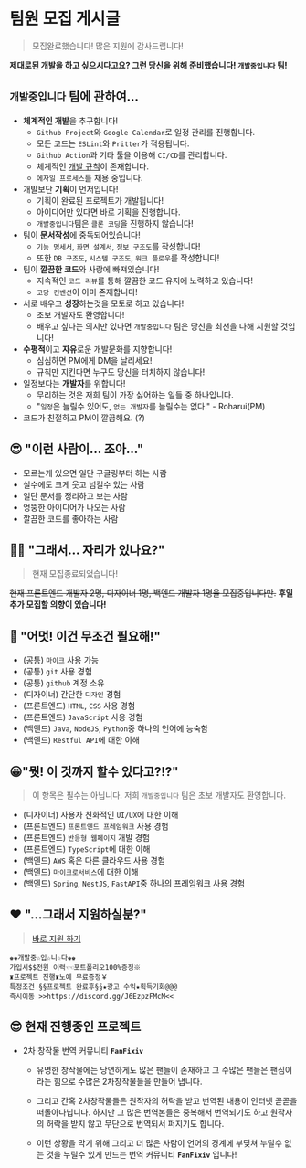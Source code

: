 # 팀원 모집 게시글

> 모집완료했습니다! 많은 지원에 감사드립니다!

**제대로된 개발을 하고 싶으시다고요? 그런 당신을 위해 준비했습니다! `개발중입니다` 팀!**

## `개발중입니다` 팀에 관하여...
- **체계적인 개발**을 추구합니다!
    - `Github Project`와 `Google Calendar`로 일정 관리를 진행합니다.
    - 모든 코드는 `ESLint`와 `Pritter`가 적용됩니다.
    - `Github Action`과 기타 툴을 이용해 `CI/CD`를 관리합니다.
    - 체계적인 [개발 규칙](README.md)이 존재합니다. 
    - `에자일 프로세스`를 채용 중입니다.
- 개발보단 **기획**이 먼저입니다!
    - 기획이 완료된 프로젝트가 개발됩니다!
    - 아이디어만 있다면 바로 기획을 진행합니다.
    - `개발중입니다`팀은 `클론 코딩`을 진행하지 않습니다!
- 팀이 **문서작성**에 중독되어있습니다!
    - `기능 명세서`, `화면 설계서`, `정보 구조도`를 작성합니다!
    - 또한 `DB 구조도`, `시스템 구조도`, `워크 플로우`를 작성합니다!
- 팀이 **깔끔한 코드**와 사랑에 빠져있습니다!
    - 지속적인 `코드 리뷰`를 통해 깔끔한 코드 유지에 노력하고 있습니다!
    - `코당 컨벤션`이 이미 존재합니다!
- 서로 배우고 **성장**하는것을 모토로 하고 있습니다!
    - 초보 개발자도 환영합니다!
    - 배우고 싶다는 의지만 있다면 `개발중입니다` 팀은 당신을 최선을 다해 지원할 것입니다!
- **수평적**이고 **자유**로운 개발문화를 지향합니다!
    - 심심하면 PM에게 DM을 날리세요!
    - 규칙만 지킨다면 누구도 당신을 터치하지 않습니다!
- 일정보다는 **개발자**를 위합니다!
    - 무리하는 것은 저희 팀이 가장 싫어하는 일들 중 하나입니다.
    - "`일정`은 늘릴수 있어도, `없는 개발자`를 늘릴수는 없다." - Roharui(PM)
- 코드가 친절하고 PM이 깔끔해요. (?)

## 😍 "이런 사람이... 조아..."
- 모르는게 있으면 일단 구글링부터 하는 사람
- 실수에도 크게 웃고 넘길수 있는 사람
- 일단 문서를 정리하고 보는 사람
- 엉뚱한 아이디어가 나오는 사람
- 깔끔한 코드를 좋아하는 사람

## 🤷‍♂️ "그래서... 자리가 있나요?"

> 현재 모집종료되었습니다!

~~현재 프론트엔드 개발자 2명, 디자이너 1명, 백엔드 개발자 1명을 모집중입니다만.~~
**후일 추가 모집할 의향이 있습니다!**

## 📘 "어멋! 이건 무조건 필요해!"
- (공통) `마이크` 사용 가능
- (공통) `git` 사용 경험
- (공통) `github` 계정 소유
- (디자이너) 간단한 `디자인` 경험
- (프론트엔드) `HTML`, `CSS` 사용 경험
- (프론트엔드) `JavaScript` 사용 경험
- (백엔드) `Java`, `NodeJS`, `Python`중 하나의 언어에 능숙함
- (백엔드) `Restful API`에 대한 이해


## 😀"뭣! 이 것까지 할수 있다고?!?"

> 이 항목은 필수는 아닙니다. 저희 `개발중입니다` 팀은 초보 개발자도 환영합니다.

- (디자이너) 사용자 친화적인 `UI/UX`에 대한 이해
- (프론트엔드) `프론트엔드 프레임워크` 사용 경험
- (프론트엔드) `반응형 웹페이지` 개발 경험
- (프론트엔드) `TypeScript`에 대한 이해
- (백엔드) `AWS` 혹은 다른 클라우드 사용 경험
- (백엔드) `마이크로서비스`에 대한 이해
- (백엔드) `Spring`, `NestJS`, `FastAPI`중 하나의 프레임워크 사용 경험

## ❤ "...그래서 지원하실분?"

> [바로 지원 하기](https://discord.gg/J6EzpzFMcM)

```
♚♚개발중☆입☆니☆다♚♚
가입시$$전원 이력☜☜포트폴리오100%증정※ 
♜프로젝트 진행♜노예 무료증정￥ 
특정조건 §§프로젝트 완료후§§★광고 수익★획득기회@@@ 
즉시이동 >>https://discord.gg/J6EzpzFMcM<<
```

## 😎 현재 진행중인 프로젝트

- 2차 창작물 번역 커뮤니티 **`FanFixiv`**
    - 유명한 창작물에는 당연하게도 많은 팬들이 존재하고 그 수많은 팬들은 팬심이라는 힘으로 수많은 2차창작물들을 만들어 냅니다.

    - 그리고 간혹 2차창작물들은 원작자의 허락을 받고 번역된 내용이 인터넷 곧곧을 떠돌아다닙니다. 하지만 그 많은 번역본들은 중복해서 번역되기도 하고 원작자의 허락을 받지 않고 무단으로 번역되서 퍼지기도 합니다.

    - 이런 상황을 막기 위해 그리고 더 많은 사람이 언어의 경계에 부딪쳐 누릴수 없는 것을 누릴수 있게 만드는 번역 커뮤니티 **`FanFixiv`** 입니다!